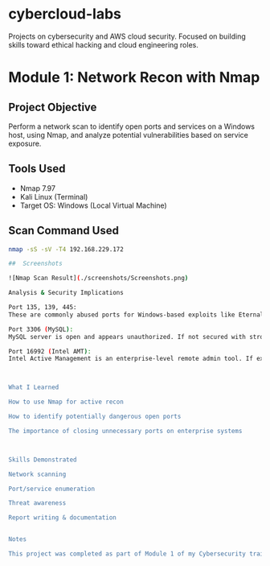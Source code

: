 # cybercloud-labs
Projects on cybersecurity and AWS cloud security. Focused on building skills toward ethical hacking and cloud engineering roles.
#  Module 1: Network Recon with Nmap

## Project Objective
Perform a network scan to identify open ports and services on a Windows host, using Nmap, and analyze potential vulnerabilities based on service exposure.

## Tools Used
- Nmap 7.97
- Kali Linux (Terminal)
- Target OS: Windows (Local Virtual Machine)

## Scan Command Used
```bash
nmap -sS -sV -T4 192.168.229.172

##  Screenshots

![Nmap Scan Result](./screenshots/Screenshots.png)

Analysis & Security Implications

Port 135, 139, 445:
These are commonly abused ports for Windows-based exploits like EternalBlue or SMB relay attacks. They should not be publicly exposed.

Port 3306 (MySQL):
MySQL server is open and appears unauthorized. If not secured with strong authentication and firewall rules, it’s vulnerable to data theft or brute-force.

Port 16992 (Intel AMT):
Intel Active Management is an enterprise-level remote admin tool. If exposed externally, it's a severe risk — attackers can gain deep system access.



What I Learned

How to use Nmap for active recon

How to identify potentially dangerous open ports

The importance of closing unnecessary ports on enterprise systems



Skills Demonstrated

Network scanning

Port/service enumeration

Threat awareness

Report writing & documentation


Notes

This project was completed as part of Module 1 of my Cybersecurity training. Real scans were done in a safe lab VM environment.
